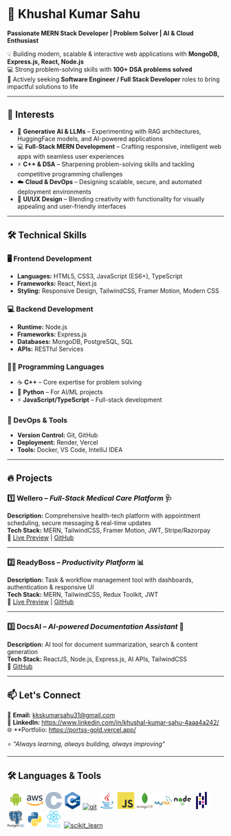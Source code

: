 # 🚀 Khushal Kumar Sahu  
**Passionate MERN Stack Developer | Problem Solver | AI & Cloud Enthusiast**  

💡 Building modern, scalable & interactive web applications with **MongoDB, Express.js, React, Node.js**  
💻 Strong problem-solving skills with **100+ DSA problems solved**  
🎯 Actively seeking **Software Engineer / Full Stack Developer** roles to bring impactful solutions to life  

---

## 🎯 Interests  
- 🤖 **Generative AI & LLMs** – Experimenting with RAG architectures, HuggingFace models, and AI-powered applications  
- 💻 **Full-Stack MERN Development** – Crafting responsive, intelligent web apps with seamless user experiences  
- ⚡ **C++ & DSA** – Sharpening problem-solving skills and tackling competitive programming challenges  
- ☁️ **Cloud & DevOps** – Designing scalable, secure, and automated deployment environments  
- 🎨 **UI/UX Design** – Blending creativity with functionality for visually appealing and user-friendly interfaces  
 

---

## 🛠️ Technical Skills  

### 🖥️ Frontend Development  
- **Languages:** HTML5, CSS3, JavaScript (ES6+), TypeScript  
- **Frameworks:** React, Next.js  
- **Styling:** Responsive Design, TailwindCSS, Framer Motion, Modern CSS  

### 💻 Backend Development  
- **Runtime:** Node.js  
- **Frameworks:** Express.js  
- **Databases:** MongoDB, PostgreSQL, SQL  
- **APIs:** RESTful Services  

### 👨‍💻 Programming Languages  
- ☕ **C++** – Core expertise for problem solving  
- 🐍 **Python** – For AI/ML projects  
- ⚡ **JavaScript/TypeScript** – Full-stack development  

### 🔧 DevOps & Tools  
- **Version Control:** Git, GitHub  
- **Deployment:** Render, Vercel  
- **Tools:** Docker, VS Code, IntelliJ IDEA  

---

## 🔥 Projects  

### 1️⃣ Wellero – *Full-Stack Medical Care Platform* 🩺  
**Description:** Comprehensive health-tech platform with appointment scheduling, secure messaging & real-time updates  
**Tech Stack:** MERN, TailwindCSS, Framer Motion, JWT, Stripe/Razorpay  
🔗 [Live Preview](#) | [GitHub](#)  

---

### 2️⃣ ReadyBoss – *Productivity Platform* 📊  
**Description:** Task & workflow management tool with dashboards, authentication & responsive UI  
**Tech Stack:** MERN, TailwindCSS, Redux Toolkit, JWT  
🔗 [Live Preview](#) | [GitHub](#)  

---

### 3️⃣ DocsAI – *AI-powered Documentation Assistant* 🤖  
**Description:** AI tool for document summarization, search & content generation  
**Tech Stack:** ReactJS, Node.js, Express.js, AI APIs, TailwindCSS  
🔗 [GitHub](#)  

---

## 📫 Let's Connect  
📧 **Email:** kkskumarsahu31@gmail.com  
💼 **LinkedIn:** https://www.linkedin.com/in/khushal-kumar-sahu-4aaa4a242/ 
🌐 **Portfolio: https://portss-gold.vercel.app/  

⭐ *"Always learning, always building, always improving"*  

---

## 🛠️ Languages & Tools  

<p align="left">
<a href="https://developer.android.com" target="_blank"><img src="https://raw.githubusercontent.com/devicons/devicon/master/icons/android/android-original-wordmark.svg" alt="android" width="40" height="40"/></a>
<a href="https://aws.amazon.com" target="_blank"><img src="https://raw.githubusercontent.com/devicons/devicon/master/icons/amazonwebservices/amazonwebservices-original-wordmark.svg" alt="aws" width="40" height="40"/></a>
<a href="https://www.cprogramming.com/" target="_blank"><img src="https://raw.githubusercontent.com/devicons/devicon/master/icons/c/c-original.svg" alt="c" width="40" height="40"/></a>
<a href="https://www.w3schools.com/cpp/" target="_blank"><img src="https://raw.githubusercontent.com/devicons/devicon/master/icons/cplusplus/cplusplus-original.svg" alt="cplusplus" width="40" height="40"/></a>
<a href="https://git-scm.com/" target="_blank"><img src="https://www.vectorlogo.zone/logos/git-scm/git-scm-icon.svg" alt="git" width="40" height="40"/></a>
<a href="https://www.java.com" target="_blank"><img src="https://raw.githubusercontent.com/devicons/devicon/master/icons/java/java-original.svg" alt="java" width="40" height="40"/></a>
<a href="https://developer.mozilla.org/en-US/docs/Web/JavaScript" target="_blank"><img src="https://raw.githubusercontent.com/devicons/devicon/master/icons/javascript/javascript-original.svg" alt="javascript" width="40" height="40"/></a>
<a href="https://www.mongodb.com/" target="_blank"><img src="https://raw.githubusercontent.com/devicons/devicon/master/icons/mongodb/mongodb-original-wordmark.svg" alt="mongodb" width="40" height="40"/></a>
<a href="https://www.mysql.com/" target="_blank"><img src="https://raw.githubusercontent.com/devicons/devicon/master/icons/mysql/mysql-original-wordmark.svg" alt="mysql" width="40" height="40"/></a>
<a href="https://nodejs.org" target="_blank"><img src="https://raw.githubusercontent.com/devicons/devicon/master/icons/nodejs/nodejs-original-wordmark.svg" alt="nodejs" width="40" height="40"/></a>
<a href="https://pandas.pydata.org/" target="_blank"><img src="https://raw.githubusercontent.com/devicons/devicon/2ae2a900d2f041da66e950e4d48052658d850630/icons/pandas/pandas-original.svg" alt="pandas" width="40" height="40"/></a>
<a href="https://www.postgresql.org" target="_blank"><img src="https://raw.githubusercontent.com/devicons/devicon/master/icons/postgresql/postgresql-original-wordmark.svg" alt="postgresql" width="40" height="40"/></a>
<a href="https://www.python.org" target="_blank"><img src="https://raw.githubusercontent.com/devicons/devicon/master/icons/python/python-original.svg" alt="python" width="40" height="40"/></a>
<a href="https://reactjs.org/" target="_blank"><img src="https://raw.githubusercontent.com/devicons/devicon/master/icons/react/react-original-wordmark.svg" alt="react" width="40" height="40"/></a>
<a href="https://scikit-learn.org/" target="_blank"><img src="https://upload.wikimedia.org/wikipedia/commons/0/05/Scikit_learn_logo_small.svg" alt="scikit_learn" width="40" height="40"/></a>
</p>
